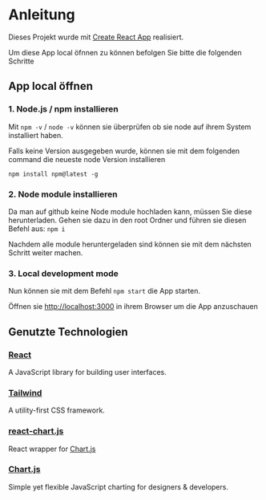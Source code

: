 # Anleitung

Dieses Projekt wurde mit [Create React App](https://github.com/facebook/create-react-app) realisiert.

Um diese App local öfnnen zu können befolgen Sie bitte die folgenden Schritte

## App local öffnen


### 1. Node.js / npm installieren

Mit `npm -v` / `node -v` können sie überprüfen ob sie node auf ihrem System installiert haben.

Falls keine Version ausgegeben wurde, können sie mit dem folgenden command die neueste node Version installieren 

`npm install npm@latest -g`



### 2. Node module installieren

Da man auf github keine Node module hochladen kann, müssen Sie diese herunterladen.
Gehen sie dazu in den root Ordner und führen sie diesen Befehl aus: `npm i`

Nachdem alle module heruntergeladen sind können sie mit dem nächsten Schritt weiter machen.


### 3. Local development mode

Nun können sie mit dem Befehl `npm start` die App starten.

Öffnen sie [http://localhost:3000](http://localhost:3000) in ihrem Browser um die App anzuschauen



## Genutzte Technologien

### [React](https://reactjs.org/)
A JavaScript library for building user interfaces.


### [Tailwind](https://tailwindcss.com/)
A utility-first CSS framework.


### [react-chart.js](https://github.com/reactchartjs/react-chartjs-2)
React wrapper for [Chart.js](https://www.chartjs.org)


### [Chart.js](https://www.chartjs.org)
Simple yet flexible JavaScript charting for designers & developers.
